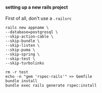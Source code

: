 
#### setting up a new rails project

First of all, don't use a `.railsrc`

```shell
rails new appname \
--database=postgresql \
--skip-action-cable \
--skip-bundle \
--skip-listen \
--skip-puma \
--skip-spring \
--skip-test \
--skip-turbolinks
```

```shell
rm -r test
echo -n "gem 'rspec-rails'" >> Gemfile
bundle install
bundle exec rails generate rspec:install
```
